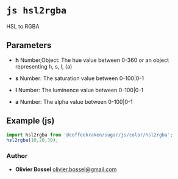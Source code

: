 


<!-- @namespace    sugar.js.color -->
<!-- @name    hsl2rgba -->

# ```js hsl2rgba ```


HSL to RGBA

## Parameters

- **h**  Number,Object: The hue value between 0-360 or an object representing h, s, l, (a)

- **s**  Number: The saturation value between 0-100|0-1

- **l**  Number: The luminence value between 0-100|0-1

- **a**  Number: The alpha value between 0-100|0-1



## Example (js)

```js
import hsl2rgba from '@coffeekraken/sugar/js/color/hsl2rgba';
hsl2rgba(10,20,30);
```


### Author
- **Olivier Bossel** <a href="mailto:olivier.bossel@gmail.com">olivier.bossel@gmail.com</a> 



